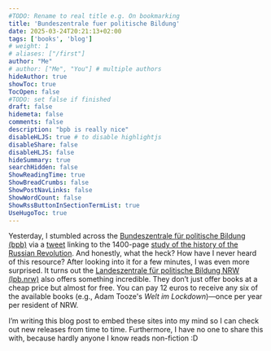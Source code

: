 ```yaml
---
#TODO: Rename to real title e.g. On bookmarking
title: 'Bundeszentrale fuer politische Bildung'
date: 2025-03-24T20:21:13+02:00
tags: ['books', 'blog']
# weight: 1
# aliases: ["/first"]
author: "Me"
# author: ["Me", "You"] # multiple authors
hideAuthor: true
showToc: true
TocOpen: false
#TODO: set false if finished
draft: false
hidemeta: false
comments: false
description: "bpb is really nice"
disableHLJS: true # to disable highlightjs
disableShare: false
disableHLJS: false
hideSummary: true
searchHidden: false
ShowReadingTime: true
ShowBreadCrumbs: false
ShowPostNavLinks: false
ShowWordCount: false
ShowRssButtonInSectionTermList: true
UseHugoToc: true
---
```

Yesterday, I stumbled across the [Bundeszentrale für politische Bildung (bpb)](https://www.bpb.de/) via a [tweet](https://x.com/theoriebarbaren/status/1903893713291546659) linking to the 1400-page [study of the history of the Russian Revolution](https://en.wikipedia.org/wiki/The_House_of_Government). And honestly, what the heck? How have I never heard of this resource? After looking into it for a few minutes, I was even more surprised. It turns out the [Landeszentrale für politische Bildung NRW (lpb.nrw)](https://www.politische-bildung.nrw/) also offers something incredible. They don’t just offer books at a cheap price but almost for free. You can pay 12 euros to receive any six of the available books (e.g., Adam Tooze's *Welt im Lockdown*)—once per year per resident of NRW. 

I’m writing this blog post to embed these sites into my mind so I can check out new releases from time to time. Furthermore, I have no one to share this with, because hardly anyone I know reads non-fiction :D
